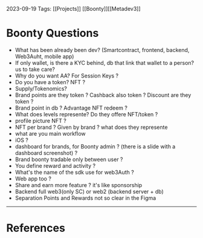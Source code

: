 2023-09-19
Tags: [[Projects]] [[Boonty]][[Metadev3]]

# Boonty Questions

- What has been already been dev? (Smartcontract, frontend, backend, Web3Auht,
    mobile app)
- If only wallet, is there a KYC behind, db that link that wallet to a person? 
    us to take care?
- Why do you want AA? For Session Keys ?
- Do you have a token? NFT ? 
- Supply/Tokenomics? 
- Brand points are they token ? Cashback also token ? Discount are they token ? 
- Brand point in db ? Advantage NFT redeem ? 
- What does levels represente? Do they offere NFT/token ?
- profile picture NFT ?
- NFT per brand ? Given by brand ? what does they represente 
- what are you main workflow
- iOS ? 
- dashboard for brands, for Boonty admin ? (there is a slide with a dashboard screenshot) ? 
- Brand boonty tradable only between user ? 
- You define reward and activity ? 
- What's the name of the sdk use for web3Auth ? 
- Web app too ? 
- Share and earn more feature ? it's like sponsorship
- Backend full web3(only SC) or web2 (backend server + db)
- Separation Points and Rewards not so clear in the Figma

---
# References
